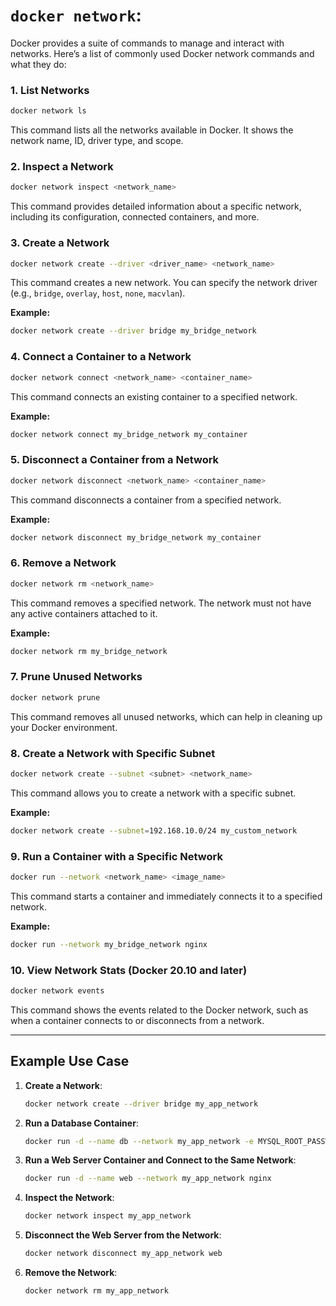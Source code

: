 # `docker network`:

Docker provides a suite of commands to manage and interact with networks. Here’s a list of commonly used Docker network commands and what they do:

### 1. **List Networks**
```bash
docker network ls
```
This command lists all the networks available in Docker. It shows the network name, ID, driver type, and scope.

### 2. **Inspect a Network**
```bash
docker network inspect <network_name>
```
This command provides detailed information about a specific network, including its configuration, connected containers, and more.

### 3. **Create a Network**
```bash
docker network create --driver <driver_name> <network_name>
```
This command creates a new network. You can specify the network driver (e.g., `bridge`, `overlay`, `host`, `none`, `macvlan`).

**Example:**
```bash
docker network create --driver bridge my_bridge_network
```

### 4. **Connect a Container to a Network**
```bash
docker network connect <network_name> <container_name>
```
This command connects an existing container to a specified network.

**Example:**
```bash
docker network connect my_bridge_network my_container
```

### 5. **Disconnect a Container from a Network**
```bash
docker network disconnect <network_name> <container_name>
```
This command disconnects a container from a specified network.

**Example:**
```bash
docker network disconnect my_bridge_network my_container
```

### 6. **Remove a Network**
```bash
docker network rm <network_name>
```
This command removes a specified network. The network must not have any active containers attached to it.

**Example:**
```bash
docker network rm my_bridge_network
```

### 7. **Prune Unused Networks**
```bash
docker network prune
```
This command removes all unused networks, which can help in cleaning up your Docker environment.

### 8. **Create a Network with Specific Subnet**
```bash
docker network create --subnet <subnet> <network_name>
```
This command allows you to create a network with a specific subnet.

**Example:**
```bash
docker network create --subnet=192.168.10.0/24 my_custom_network
```

### 9. **Run a Container with a Specific Network**
```bash
docker run --network <network_name> <image_name>
```
This command starts a container and immediately connects it to a specified network.

**Example:**
```bash
docker run --network my_bridge_network nginx
```

### 10. **View Network Stats (Docker 20.10 and later)**
```bash
docker network events
```
This command shows the events related to the Docker network, such as when a container connects to or disconnects from a network.

---
## Example Use Case


1. **Create a Network**:
   ```bash
   docker network create --driver bridge my_app_network
   ```

2. **Run a Database Container**:
   ```bash
   docker run -d --name db --network my_app_network -e MYSQL_ROOT_PASSWORD=my-secret-pw mysql:5.7
   ```

3. **Run a Web Server Container and Connect to the Same Network**:
   ```bash
   docker run -d --name web --network my_app_network nginx
   ```

4. **Inspect the Network**:
   ```bash
   docker network inspect my_app_network
   ```

5. **Disconnect the Web Server from the Network**:
   ```bash
   docker network disconnect my_app_network web
   ```

6. **Remove the Network**:
   ```bash
   docker network rm my_app_network
   ```

